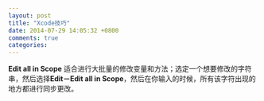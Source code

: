 ```yaml
---
layout: post
title: "Xcode技巧"
date: 2014-07-29 14:05:32 +0800
comments: true
categories: 
---
```

**Edit all in Scope** 适合进行大批量的修改变量和方法；选定一个想要修改的字符串，然后选择**Edit－Edit all in Scope**，然后在你输入的时候，所有该字符出现的地方都进行同步更改。

